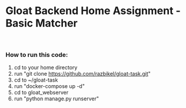 # Gloat Backend Home Assignment - Basic Matcher

<br />

### How to run this code:
1. cd to your home directory
2. run "git clone https://github.com/razbikel/gloat-task.git"
3. cd to ~/gloat-task
4. run "docker-compose up -d"
5. cd to gloat_webserver  
6. run "python manage.py runserver"

